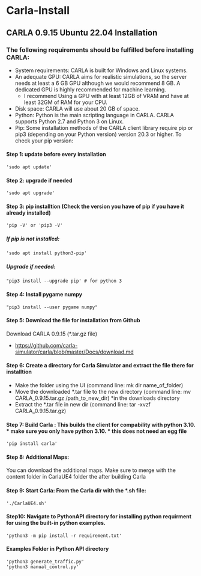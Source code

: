 # Carla-Install
## CARLA 0.9.15 Ubuntu 22.04 Installation 

### The following requirements should be fulfilled before installing CARLA:

- System requirements: CARLA is built for Windows and Linux systems.
- An adequate GPU: CARLA aims for realistic simulations, so the server needs at least a 6 GB GPU although we would recommend 8 GB. A dedicated GPU is highly recommended for machine learning.
    - I recommend Using a GPU with at least 12GB of VRAM and have at least 32GM of RAM for your CPU. 
- Disk space: CARLA will use about 20 GB of space.
- Python: Python is the main scripting language in CARLA. CARLA supports Python 2.7 and Python 3 on Linux.
- Pip: Some installation methods of the CARLA client library require pip or pip3 (depending on your Python version) version 20.3 or higher. To check your pip version:

#### Step 1: update before every installation
    'sudo apt update'
  
#### Step 2: upgrade if needed
    'sudo apt upgrade'
  
#### Step 3: pip installtion (Check the version you have of pip if you have it already installed)
    'pip -V' or 'pip3 -V'    

##### If pip is not installed:
    'sudo apt install python3-pip'

##### Upgrade if needed:
    "pip3 install --upgrade pip' # for python 3

#### Step 4: Install pygame numpy
    "pip3 install --user pygame numpy"

#### Step 5: Download the file for installation from Github
Download CARLA 0.9.15 (*.tar.gz file)
- https://github.com/carla-simulator/carla/blob/master/Docs/download.md

#### Step 6: Create a directory for Carla Simulator and extract the file there for installtion
- Make the folder using the UI (command line: mk dir name_of_folder)
- Move the downloaded *.tar file to the new directory (command line: mv CARLA_0.9.15.tar.gz /path_to_new_dir) *in the downloads directory
- Extract the *.tar file in new dir (command line: tar -xvzf CARLA_0.9.15.tar.gz)

#### Step 7: Build Carla : This builds the client for compability with python 3.10. * make sure you only have python 3.10. * this does not need an egg file
    'pip install carla'

#### Step 8: Additional Maps:
You can download the additional maps. Make sure to merge with the content folder in CarlaUE4 folder the after building Carla  

#### Step 9: Start Carla: From the Carla dir with the *.sh file:
    './CarlaUE4.sh'

#### Step10: Navigate to PythonAPI directory for installing python requirment for using the built-in python examples. 
    'python3 -m pip install -r requirement.txt'

#### Examples Folder in Python API directory
    'python3 generate_traffic.py'
    'python3 manual_control.py'


 
